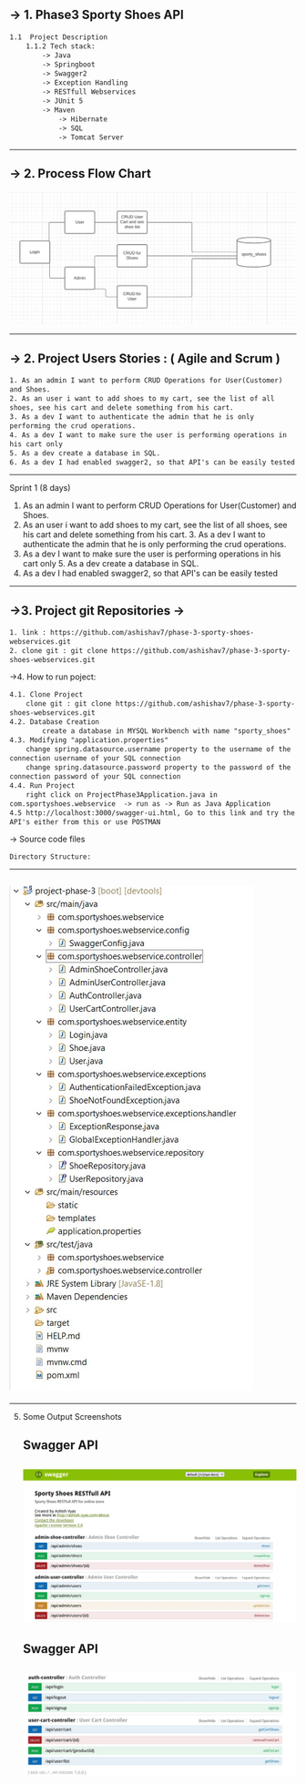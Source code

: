 ->  1. Phase3 Sporty Shoes API 
---
	1.1  Project Description
		1.1.2 Tech stack:	
			-> Java
			-> Springboot
			-> Swagger2
			-> Exception Handling
			-> RESTfull Webservices
			-> JUnit 5
			-> Maven
      			-> Hibernate
      			-> SQL
      			-> Tomcat Server
---
		
-> 2. Process Flow Chart
---
![Process Flow Chart](screenshots/process.jpg)


---
-> 2. Project Users Stories : ( Agile and Scrum )
---

	1. As an admin I want to perform CRUD Operations for User(Customer) and Shoes.
  	2. As an user i want to add shoes to my cart, see the list of all shoes, see his cart and delete something from his cart.
	3. As a dev I want to authenticate the admin that he is only performing the crud operations.
  	4. As a dev I want to make sure the user is performing operations in his cart only
	5. As a dev create a database in SQL.
  	6. As a dev I had enabled swagger2, so that API's can be easily tested

---

Sprint 1 (8 days)

  1. As an admin I want to perform CRUD Operations for User(Customer) and Shoes.
  2. As an user i want to add shoes to my cart, see the list of all shoes, see his cart and delete something from his cart.
	3. As a dev I want to authenticate the admin that he is only performing the crud operations.
  4. As a dev I want to make sure the user is performing operations in his cart only
	5. As a dev create a database in SQL.
  6. As a dev I had enabled swagger2, so that API's can be easily tested
	
---

->3. Project git Repositories ->
---
	1. link : https://github.com/ashishav7/phase-3-sporty-shoes-webservices.git
	2. clone git : git clone https://github.com/ashishav7/phase-3-sporty-shoes-webservices.git
	

->4. How to run poject:
	
	4.1. Clone Project
		clone git : git clone https://github.com/ashishav7/phase-3-sporty-shoes-webservices.git
	4.2. Database Creation
    		create a database in MYSQL Workbench with name "sporty_shoes"
  	4.3. Modifying "application.properties"
		change spring.datasource.username property to the username of the connection username of your SQL connection
		change spring.datasource.password property to the password of the connection password of your SQL connection
  	4.4. Run Project 
  		right click on ProjectPhase3Application.java in com.sportyshoes.webservice  -> run as -> Run as Java Application
    4.5 http://localhost:3000/swagger-ui.html, Go to this link and try the API's either from this or use POSTMAN

-> Source code files

	Directory Structure:
  ---
  ![Directory Structure1](screenshots/directory.jpg)
  ---
  -----

5. Some Output Screenshots
	
	**Swagger API**
	--- 
	![Login Screen](screenshots/swagger1.jpg)
	---
	**Swagger API**	
	--- 
	![Home Screen](screenshots/swagger2.jpg)
	---
